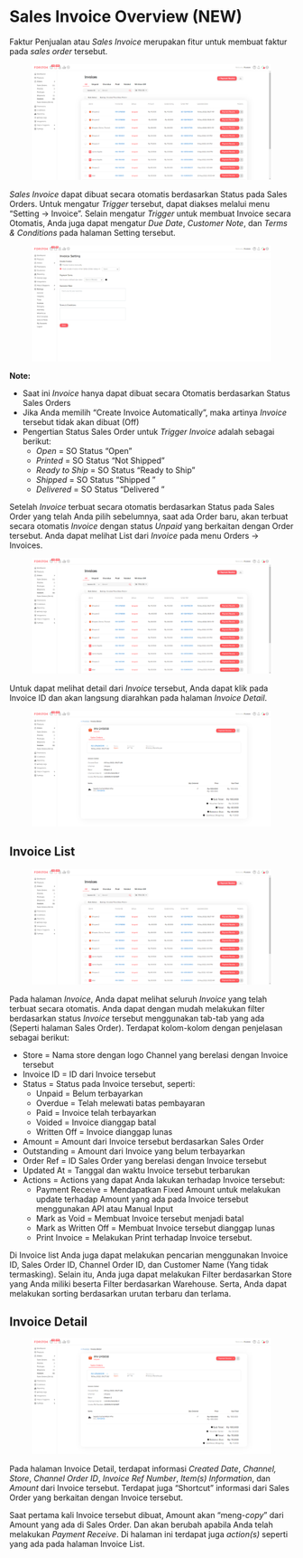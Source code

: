 # Sales Invoice Overview (NEW)

Faktur Penjualan atau _Sales Invoice_ merupakan fitur untuk membuat faktur pada _sales order_ tersebut.

<figure><img src="../.gitbook/assets/poo.png" alt=""><figcaption></figcaption></figure>

_Sales Invoice_ dapat dibuat secara otomatis berdasarkan Status pada Sales Orders. Untuk mengatur _Trigger_ tersebut, dapat diakses melalui menu “Setting -> Invoice”. Selain mengatur _Trigger_ untuk membuat Invoice secara Otomatis, Anda juga dapat mengatur _Due Date_, _Customer Note_, dan _Terms & Conditions_ pada halaman Setting tersebut.

<figure><img src="../.gitbook/assets/nmn (1).png" alt=""><figcaption></figcaption></figure>

**Note:**

* Saat ini _Invoice_ hanya dapat dibuat secara Otomatis berdasarkan Status Sales Orders
* Jika Anda memilih “Create Invoice Automatically”, maka artinya _Invoice_ tersebut tidak akan dibuat (Off)
* Pengertian Status Sales Order untuk _Trigger Invoice_ adalah sebagai berikut:
  * _Open_ = SO Status “Open”
  * _Printed_ = SO Status “Not Shipped”
  * _Ready to Ship_ = SO Status “Ready to Ship”
  * _Shipped_ = SO Status “Shipped ”
  * _Delivered_ = SO Status “Delivered ”

Setelah _Invoice_ terbuat secara otomatis berdasarkan Status pada Sales Order yang telah Anda pilih sebelumnya, saat ada Order baru, akan terbuat secara otomatis _Invoice_ dengan status _Unpaid_ yang berkaitan dengan Order tersebut. Anda dapat melihat List dari _Invoice_ pada menu Orders -> Invoices.

<figure><img src="../.gitbook/assets/vb.png" alt=""><figcaption></figcaption></figure>

Untuk dapat melihat detail dari _Invoice_ tersebut, Anda dapat klik pada Invoice ID dan akan langsung diarahkan pada halaman _Invoice Detail_.

<figure><img src="../.gitbook/assets/jk.png" alt=""><figcaption></figcaption></figure>

## **Invoice List**

<figure><img src="../.gitbook/assets/hj.png" alt=""><figcaption></figcaption></figure>

Pada halaman _Invoice_, Anda dapat melihat seluruh _Invoice_ yang telah terbuat secara otomatis. Anda dapat dengan mudah melakukan filter berdasarkan status _Invoice_ tersebut menggunakan tab-tab yang ada (Seperti halaman Sales Order). Terdapat kolom-kolom dengan penjelasan sebagai berikut:

* Store = Nama store dengan logo Channel yang berelasi dengan Invoice tersebut
* Invoice ID = ID dari Invoice tersebut
* Status = Status pada Invoice tersebut, seperti:
  * Unpaid = Belum terbayarkan
  * Overdue = Telah melewati batas pembayaran
  * Paid = Invoice telah terbayarkan
  * Voided = Invoice dianggap batal
  * Written Off = Invoice dianggap lunas
* Amount = Amount dari Invoice tersebut berdasarkan Sales Order
* Outstanding = Amount dari Invoice yang belum terbayarkan
* Order Ref = ID Sales Order yang berelasi dengan Invoice tersebut
* Updated At = Tanggal dan waktu Invoice tersebut terbarukan
* Actions = Actions yang dapat Anda lakukan terhadap Invoice tersebut:
  * Payment Receive = Mendapatkan Fixed Amount untuk melakukan update terhadap Amount yang ada pada Invoice tersebut menggunakan API atau Manual Input
  * Mark as Void = Membuat Invoice tersebut menjadi batal
  * Mark as Written Off = Membuat Invoice tersebut dianggap lunas
  * Print Invoice = Melakukan Print terhadap Invoice tersebut.

Di Invoice list Anda juga dapat melakukan pencarian menggunakan Invoice ID, Sales Order ID, Channel Order ID, dan Customer Name (Yang tidak termasking). Selain itu, Anda juga dapat melakukan Filter berdasarkan Store yang Anda miliki beserta Filter berdasarkan Warehouse. Serta, Anda dapat melakukan sorting berdasarkan urutan terbaru dan terlama.

## **Invoice Detail**

<figure><img src="../.gitbook/assets/xc.png" alt=""><figcaption></figcaption></figure>

Pada halaman Invoice Detail, terdapat informasi _Created Date_, _Channel, Store_, _Channel Order ID_, _Invoice Ref Number_, _Item(s) Information_, dan _Amount_ dari Invoice tersebut. Terdapat juga “Shortcut” informasi dari Sales Order yang berkaitan dengan Invoice tersebut.

Saat pertama kali Invoice tersebut dibuat, Amount akan “meng-_copy_” dari Amount yang ada di Sales Order. Dan akan berubah apabila Anda telah melakukan _Payment Receive_. Di halaman ini terdapat juga _action(s)_ seperti yang ada pada halaman Invoice List.
